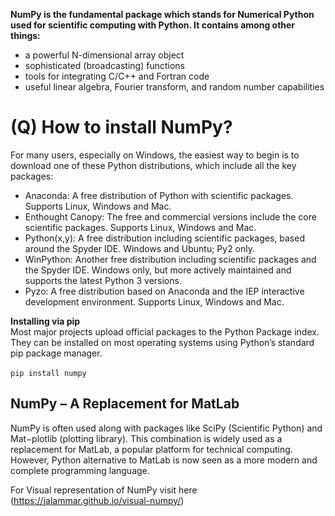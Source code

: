 **NumPy is the fundamental package which stands for Numerical Python used for scientific computing with Python. It contains among other things:**
* a powerful N-dimensional array object
* sophisticated (broadcasting) functions
*	tools for integrating C/C++ and Fortran code
*	useful linear algebra, Fourier transform, and random number capabilities

# (Q) How to install NumPy?

For many users, especially on Windows, the easiest way to begin is to download one of these Python distributions, which include all the key packages:
*	Anaconda: A free distribution of Python with scientific packages. Supports Linux, Windows and Mac.
*	Enthought Canopy: The free and commercial versions include the core scientific packages. Supports Linux, Windows and Mac.
*	Python(x,y): A free distribution including scientific packages, based around the Spyder IDE. Windows and Ubuntu; Py2 only.
*	WinPython: Another free distribution including scientific packages and the Spyder IDE. Windows only, but more actively maintained and supports the latest Python 3 versions.
*	Pyzo: A free distribution based on Anaconda and the IEP interactive development environment. Supports Linux, Windows and Mac.

**Installing via pip**
</br> Most major projects upload official packages to the Python Package index. They can be installed on most operating systems using Python’s standard pip package manager.
</br>
</br>`pip install numpy`

## NumPy – A Replacement for MatLab</br>
NumPy is often used along with packages like SciPy (Scientific Python) and Mat−plotlib (plotting library). This combination is widely used as a replacement for MatLab, a popular platform for technical computing. However, Python alternative to MatLab is now seen as a more modern and complete programming language.


For Visual representation of NumPy visit here
(https://jalammar.github.io/visual-numpy/)
